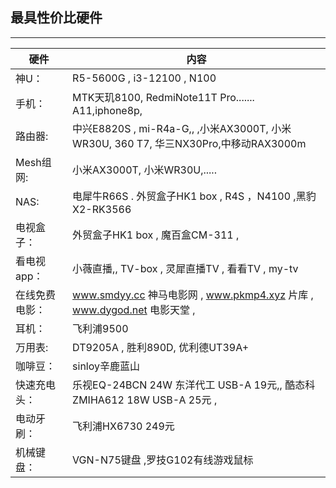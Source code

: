 ## 最具性价比硬件
------------------------------------- 

|硬件              |            内容                                                                 |
|-------------    |-------------------------------------------------------------                    |
| 神U：            | R5-5600G  ,  i3-12100    ,   N100                                              |
| 手机：           | MTK天玑8100, RedmiNote11T Pro....... A11,iphone8p,                              |
|路由器:           | 中兴E8820S , mi-R4a-G,, ,小米AX3000T, 小米WR30U, 360 T7, 华三NX30Pro,中移动RAX3000m   |
|Mesh组网:         | 小米AX3000T, 小米WR30U,.....                                                     |
|NAS:             |  电犀牛R66S . 外贸盒子HK1 box , R4S  ，N4100  ,黑豹X2-RK3566                        |
|电视盒子：         | 外贸盒子HK1 box ,  魔百盒CM-311 ,                                                | 
|看电视app：       | 小薇直播,,       TV-box ,    灵犀直播TV  ,  看看TV  ,    my-tv                     |
|在线免费电影：     | www.smdyy.cc 神马电影网 ,  www.pkmp4.xyz 片库 ,  www.dygod.net 电影天堂    ,       |
| 耳机：           |      飞利浦9500                                                                 | 
| 万用表:          |  DT9205A   ,     胜利890D,    优利德UT39A+                                      |
|咖啡豆：          | sinloy辛鹿蓝山                                                                   | 
|快速充电头：       | 乐视EQ-24BCN 24W 东洋代工 USB-A 19元,,    酷态科ZMIHA612 18W USB-A 25元 ,         |
|电动牙刷：        | 飞利浦HX6730 249元                                                               |
| 机械键盘：       |  VGN-N75键盘      ,罗技G102有线游戏鼠标                                            |
